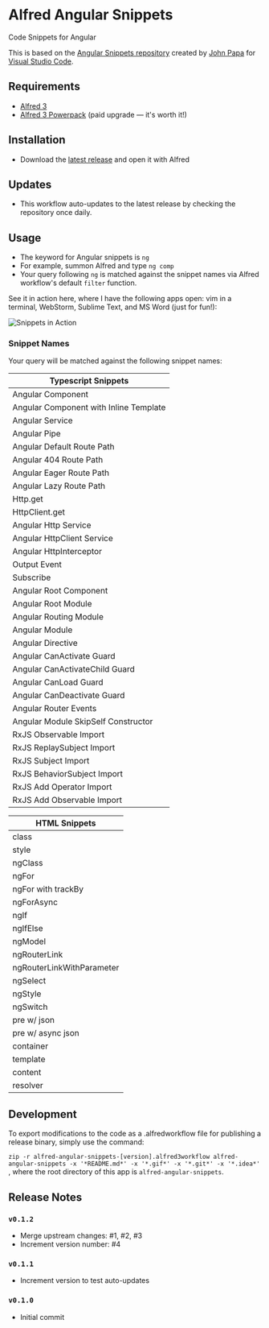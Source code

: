 # Alfred Angular Snippets
Code Snippets for Angular

This is based on the [Angular Snippets repository](https://github.com/johnpapa/vscode-angular-snippets) created by [John Papa](https://github.com/johnpapa) for [Visual Studio Code](https://code.visualstudio.com).

## Requirements
* [Alfred 3](https://www.alfredapp.com)
* [Alfred 3 Powerpack](https://www.alfredapp.com/powerpack/) (paid upgrade — it's worth it!)

## Installation
* Download the [latest release](https://github.com/ejsuncy/alfred-angular-snippets/releases/download/v0.1.0/alfred-angular-snippets-v0.1.0.alfredworkflow) and open it with Alfred

## Updates
* This workflow auto-updates to the latest release by checking the repository once daily.

## Usage
* The keyword for Angular snippets is `ng`
* For example, summon Alfred and type `ng comp`
* Your query following `ng` is matched against the snippet names via Alfred workflow's default `filter` function.

See it in action here, where I have the following apps open: vim in a terminal, WebStorm, Sublime Text, and MS Word (just for fun!):

![Snippets in Action][snippets]

### Snippet Names
Your query will be matched against the following snippet names:

| Typescript Snippets |
| --- |
|Angular Component|
|Angular Component with Inline Template|
|Angular Service|
|Angular Pipe|
|Angular Default Route Path|
|Angular 404 Route Path|
|Angular Eager Route Path|
|Angular Lazy Route Path|
|Http.get|
|HttpClient.get|
|Angular Http Service|
|Angular HttpClient Service|
|Angular HttpInterceptor|
|Output Event|
|Subscribe|
|Angular Root Component|
|Angular Root Module|
|Angular Routing Module|
|Angular Module|
|Angular Directive|
|Angular CanActivate Guard|
|Angular CanActivateChild Guard|
|Angular CanLoad Guard|
|Angular CanDeactivate Guard|
|Angular Router Events|
|Angular Module SkipSelf Constructor|
|RxJS Observable Import|
|RxJS ReplaySubject Import|
|RxJS Subject Import|
|RxJS BehaviorSubject Import|
|RxJS Add Operator Import|
|RxJS Add Observable Import|

|HTML Snippets|
|---|
|class|
|style|
|ngClass|
|ngFor|
|ngFor with trackBy|
|ngForAsync|
|ngIf|
|ngIfElse|
|ngModel|
|ngRouterLink|
|ngRouterLinkWithParameter|
|ngSelect|
|ngStyle|
|ngSwitch|
|pre w/ json|
|pre w/ async json|
|container|
|template|
|content|
|resolver|

## Development
To export modifications to the code as a .alfredworkflow file for publishing a release binary, simply use the command:
 
`zip -r alfred-angular-snippets-[version].alfred3workflow alfred-angular-snippets -x '*README.md*' -x '*.gif*' -x '*.git*' -x '*.idea*'`
, where the root directory of this app is `alfred-angular-snippets`.

## Release Notes
### `v0.1.2`
* Merge upstream changes: #1, #2, #3
* Increment version number: #4

### `v0.1.1`
* Increment version to test auto-updates

### `v0.1.0`
* Initial commit


[snippets]: https://github.com/ejsuncy/alfred-angular-snippets/blob/master/snippets.gif
